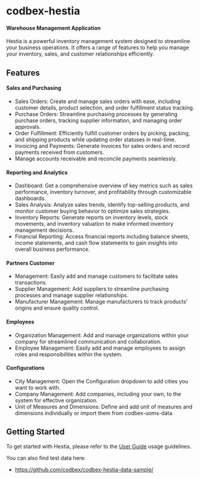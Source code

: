 # codbex-hestia
#### Warehouse Management Application

Hestia is a powerful inventory management system designed to streamline your business operations. It offers a range of features to help you manage your inventory, sales, and customer relationships efficiently.

## Features 
#### Sales and Purchasing 
- Sales Orders: Create and manage sales orders with ease, including customer details, product selection, and order fulfillment status tracking. 
- Purchase Orders: Streamline purchasing processes by generating purchase orders, tracking supplier information, and managing order approvals. 
- Order Fulfillment: Efficiently fulfill customer orders by picking, packing, and shipping products while updating order statuses in real-time. 
- Invoicing and Payments: Generate invoices for sales orders and record payments received from customers. 
- Manage accounts receivable and reconcile payments seamlessly. 
#### Reporting and Analytics 
- Dashboard: Get a comprehensive overview of key metrics such as sales performance, inventory turnover, and profitability through customizable dashboards. 
- Sales Analysis: Analyze sales trends, identify top-selling products, and monitor customer buying behavior to optimize sales strategies. 
- Inventory Reports: Generate reports on inventory levels, stock movements, and inventory valuation to make informed inventory management decisions. 
- Financial Reporting: Access financial reports including balance sheets, income statements, and cash flow statements to gain insights into overall business performance.
#### Partners Customer 
- Management: Easily add and manage customers to facilitate sales transactions. 
- Supplier Management: Add suppliers to streamline purchasing processes and manage supplier relationships. 
- Manufacturer Management: Manage manufacturers to track products' origins and ensure quality control. 
#### Employees 
- Organization Management: Add and manage organizations within your company for streamlined communication and collaboration. 
- Employee Management: Easily add and manage employees to assign roles and responsibilities within the system. 
#### Configurations 
- City Management: Open the Configuration dropdown to add cities you want to work with. 
- Company Management: Add companies, including your own, to the system for effective organization. 
- Unit of Measures and Dimensions: Define and add unit of measures and dimensions individually or import them from codbex-uoms-data. 

## Getting Started 
To get started with Hestia, please refer to the [User Guide](https://github.com/codbex/codbex-hestia-dashboard/wiki/User-Guide) usage guidelines.

You can also find test data here:

- https://github.com/codbex/codbex-hestia-data-sample/

